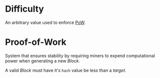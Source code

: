 # Difficulty

An arbitrary value used to enforce [PoW](https://en.wikipedia.org/wiki/Proof-of-work_system).

# Proof-of-Work

System that ensures stability by requiring miners to expend computational power when generating a new _Block_.

A valid _Block_ must have it's `hash` value be less than a _target_.